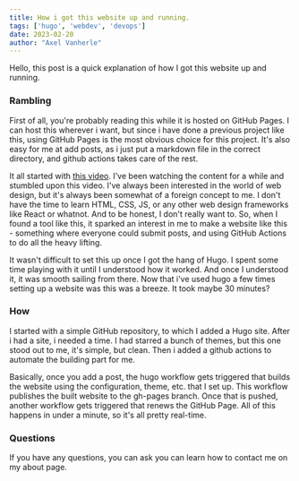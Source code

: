 ```yaml
---
title: How i got this website up and running.
tags: ['hugo', 'webdev', 'devops']
date: 2023-02-20
author: "Axel Vanherle"
---
```


Hello, this post is a quick explanation of how I got this website up and running.

### Rambling

First of all, you're probably reading this while it is hosted on GitHub Pages. I can host this wherever i want, but since i have done a previous project like this, using GitHub Pages is the most obvious choice for this project. It's also easy for me at add posts, as i just put a markdown file in the correct directory, and github actions takes care of the rest.

It all started with [this video](https://youtu.be/ZFL09qhKi5I). I've been watching the content for a while and stumbled upon this video. I've always been interested in the world of web design, but it's always been somewhat of a foreign concept to me. I don't have the time to learn HTML, CSS, JS, or any other web design frameworks like React or whatnot. And to be honest, I don't really want to. So, when I found a tool like this, it sparked an interest in me to make a website like this - something where everyone could submit posts, and using GitHub Actions to do all the heavy lifting.

It wasn't difficult to set this up once I got the hang of Hugo. I spent some time playing with it until I understood how it worked. And once I understood it, it was smooth sailing from there. Now that i've used hugo a few times setting up a website was this was a breeze. It took maybe 30 minutes?

### How

I started with a simple GitHub repository, to which I added a Hugo site. After i had a site, i needed a time. I had starred a bunch of themes, but this one stood out to me, it's simple, but clean. Then i added a github actions to automate the building part for me.

Basically, once you add a post, the hugo workflow gets triggered that builds the website using the configuration, theme, etc. that I set up. This workflow publishes the built website to the gh-pages branch. Once that is pushed, another workflow gets triggered that renews the GitHub Page. All of this happens in under a minute, so it's all pretty real-time.

### Questions

If you have any questions, you can ask you can learn how to contact me on my about page.

